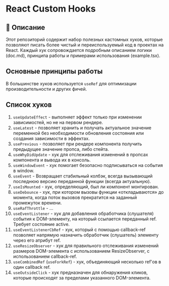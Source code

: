 # React Custom Hooks

## 📌 Описание

Этот репозиторий содержит набор полезных кастомных хуков, которые позволяют писать более чистый и переиспользуемый код в проектах на React. Каждый хук сопровождается подробным описанием логики (doc.md), принципа работы и примерами использования (example.tsx).

## Основные принципы работы

В большинстве хуков используется `useRef` для оптимизации производительности и других фичей.

## Список хуков

1. `useUpdateEffect` - выполняет эффект только при изменении зависимостей, но не на первом рендере.
2. `useLatest` - позволяет хранить и получать актуальное значение переменной без необходимости обновления состояния или создания зависимости в эффектах.
3. `usePrevious` - позволяет при рендере компонента получить предыдущее значение пропса, либо стейта.
4. `useWhyDidUpdate` - хук для отслеживания изменений в пропсах компонента и вывода их в консоль.
5. `useWindowEvent` - хук помогает безопасно подписываться на события в window.
6. `useEvent` - Возвращает стабильный колбэк, всегда вызывающий последнюю версию переданной функции (всегда актуальную).
7. `useIsMounted` - хук, определяющий, был ли компонент монтирован.
8. `useDebounce` - хук, при котором вызовы функции «откладываются» до момента, когда поток вызовов прекратится на заданный промежуток времени.
9. `useRafThrottle` - ...
10. `useEventListener` - хук для добавления обработчика (слушателя) события к DOM-элементу, на который ссылается переданный ref. Требует состояние active.
11. `useEventListenerCbRef` - хук, который с помощью callback-ref позволяет напрямую назначить обработчик (слушатель) элементу через его атрибут ref.
12. `useResizeObserver` - хук для правильного отслеживания изменений размеров DOM-элемента с использованием ResizeObserver, с использованием callback-ref.
13. `useCombinedRef` (`useForkRef`) - хук, объединяющий несколько ref'ов в один callback ref.
14. `useOutsideClick` - хук предназначен для обнаружения кликов, которые происходят за пределами указанного DOM-элемента.
